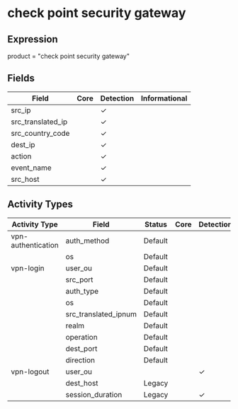 check point security gateway
============================

Expression
----------

product = "check point security gateway"

Fields
------

| Field             | Core | Detection | Informational |
| ----------------- | ---- | --------- | ------------- |
| src_ip            |      | &#10003;  |               |
| src_translated_ip |      | &#10003;  |               |
| src_country_code  |      | &#10003;  |               |
| dest_ip           |      | &#10003;  |               |
| action            |      | &#10003;  |               |
| event_name        |      | &#10003;  |               |
| src_host          |      | &#10003;  |               |

Activity Types
--------------

| Activity Type      | Field                | Status  | Core | Detection | Informational |
| ------------------ | -------------------- | ------- | ---- | --------- | ------------- |
| vpn-authentication | auth_method          | Default |      |           | &#10003;      |
|                    | os                   | Default |      |           | &#10003;      |
| vpn-login          | user_ou              | Default |      |           | &#10003;      |
|                    | src_port             | Default |      |           | &#10003;      |
|                    | auth_type            | Default |      |           | &#10003;      |
|                    | os                   | Default |      |           | &#10003;      |
|                    | src_translated_ipnum | Default |      |           | &#10003;      |
|                    | realm                | Default |      |           | &#10003;      |
|                    | operation            | Default |      |           | &#10003;      |
|                    | dest_port            | Default |      |           | &#10003;      |
|                    | direction            | Default |      |           | &#10003;      |
| vpn-logout         | user_ou              |         |      | &#10003;  |               |
|                    | dest_host            | Legacy  |      |           | &#10003;      |
|                    | session_duration     | Legacy  |      | &#10003;  |               |

